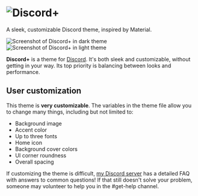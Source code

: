 # ![Discord+](https://github.com/PlusInsta/discord-plus/blob/master/assets/wordmark_white.svg)

A sleek, customizable Discord theme, inspired by Material.

![Screenshot of Discord+ in dark theme](https://imgur.com/9MfnL5D.png)
![Screenshot of Discord+ in light theme](https://imgur.com/GyZaSyE.png)

**Discord+** is a theme for [Discord](https://discord.com). It's both sleek and customizable, without getting in your way. Its top priority is balancing between looks and performance.

## User customization

This theme is **very customizable**.
The variables in the theme file allow you to change many things, including but not limited to:

* Background image
* Accent color
* Up to three fonts
* Home icon
* Background cover colors
* UI corner roundness
* Overall spacing

If customizing the theme is difficult, [my Discord server](https://discord.gg/invite/2Jwh2nS) has a detailed FAQ with answers to common questions! If that still doesn't solve your problem, someone may volunteer to help you in the #get-help channel.
